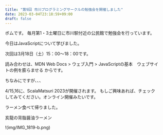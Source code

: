 ```yaml
---
title: "第9回 市川プログラミングサークルの勉強会を開催しました"
date: 2023-03-04T23:18:59+09:00
draft: false
---
```


ボムです。
毎月第1・3土曜日に市川駅付近の公民館で勉強会を行っています。


今日はJavaScriptについて学びました。


次回は3月18日（土）15：00〜18：00です。

読み合わせは、MDN Web Docs > ウェブ入門 > JavaScriptの基本　ウェブサイトの例を膨らませる からです。


ちなみにですが、、、

4/15,16に、ScalaMatsuri 2023が開催されます。
もしご興味あれば、チェックしてみてください。オンライン開催みたいです。


ラーメン食べて帰りました。

亥龍の背脂醤油ラーメン

!(img/IMG_1819-b.png)
